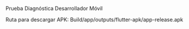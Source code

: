 Prueba Diagnóstica Desarrollador Móvil

Ruta para descargar APK:
Build/app/outputs/flutter-apk/app-release.apk